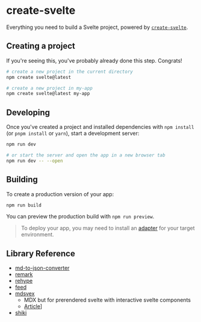 # create-svelte

Everything you need to build a Svelte project, powered by [`create-svelte`](https://github.com/sveltejs/kit/tree/master/packages/create-svelte).

## Creating a project

If you're seeing this, you've probably already done this step. Congrats!

```bash
# create a new project in the current directory
npm create svelte@latest

# create a new project in my-app
npm create svelte@latest my-app
```

## Developing

Once you've created a project and installed dependencies with `npm install` (or `pnpm install` or `yarn`), start a development server:

```bash
npm run dev

# or start the server and open the app in a new browser tab
npm run dev -- --open
```

## Building

To create a production version of your app:

```bash
npm run build
```

You can preview the production build with `npm run preview`.

> To deploy your app, you may need to install an [adapter](https://kit.svelte.dev/docs/adapters) for your target environment.

## Library Reference

- [md-to-json-converter](https://github.com/K-Sato1995/md-to-json-converter)
- [remark](https://github.com/remarkjs/remark)
- [rehype](https://github.com/rehypejs/rehype)
- [feed](https://github.com/jpmonette/feed)
- [mdsvex](https://mdsvex.pngwn.io/)
  - MDX but for prerendered svelte with interactive svelte components
  - [Article](https://joyofcode.xyz/sveltekit-markdown-blog)]
- [shiki](https://github.com/shikijs/shiki/blob/main/docs/themes.md)
